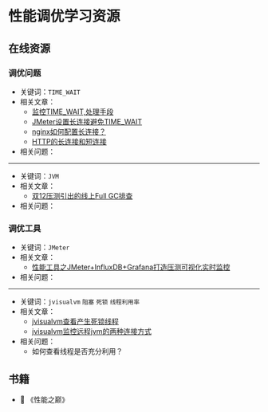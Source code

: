 # 性能调优学习资源

## 在线资源

### 调优问题

- 关键词：`TIME_WAIT`
- 相关文章：
  - [监控TIME_WAIT,处理手段](https://onlinehelp.opswat.com/centralmgmt/What_you_need_to_do_if_you_see_too_many_TIME_WAIT_sockets.html)
  - [JMeter设置长连接避免TIME_WAIT](https://www.cnblogs.com/crazymakercircle/p/11748890.html)
  - [nginx如何配置长连接？](https://blog.csdn.net/wangkai_123456/article/details/71715852)
  - [HTTP的长连接和短连接](https://www.cnblogs.com/cswuyg/p/3653263.html)
- 相关问题：

---

- 关键词：`JVM`
- 相关文章：
  - [双12压测引出的线上Full GC排查](https://mp.weixin.qq.com/s/nVDIil0irP5bCaRApewXkQ)
- 相关问题：

### 调优工具

- 关键词：`JMeter`
- 相关文章：
  - [性能工具之JMeter+InfluxDB+Grafana打造压测可视化实时监控](https://blog.csdn.net/zuozewei/article/details/82911173)
- 相关问题：

---

- 关键词：`jvisualvm` `阻塞` `死锁` `线程利用率`
- 相关文章：
  - [jvisualvm查看产生死锁线程](https://blog.csdn.net/xidiancoder/article/details/56049315)
  - [jvisualvm监控远程jvm的两种连接方式](https://www.jianshu.com/p/81dd1f3311e5)
- 相关问题：
  - 如何查看线程是否充分利用？


## 书籍

* :book: 《性能之巅》
